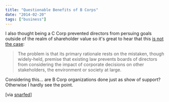 ```yaml
---
title: "Questionable Benefits of B Corps"
date: "2014-02-20"
tags: ["business"]
---
```


I also thought being a C Corp prevented directors from persuing goals outside of the realm of shareholder value so it's great to hear that this [is not the case](https://blogs.law.harvard.edu/corpgov/2012/05/13/benefit-corporations-vs-regular-corporations-a-harmful-dichotomy/):

> The problem is that its primary rationale rests on the mistaken, though widely-held, premise that existing law prevents boards of directors from considering the impact of corporate decisions on other stakeholders, the environment or society at large.

Considering this... are B Corp organizations done just as show of support? Otherwise I hardly see the point.

[via [snarfed](https://snarfed.org/2014-02-19_b-corps)]
